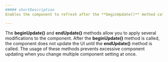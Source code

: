 ```yaml
---
##### shortDescription
Enables the component to refresh after the **beginUpdate()** method call.

---
```

The **beginUpdate()** and **endUpdate()** methods allow you to apply several modifications to the component. After the **beginUpdate()** method is called, the component does not update the UI until the **endUpdate()** method is called. The usage of these methods prevents excessive component updating when you change multiple component setting at once.